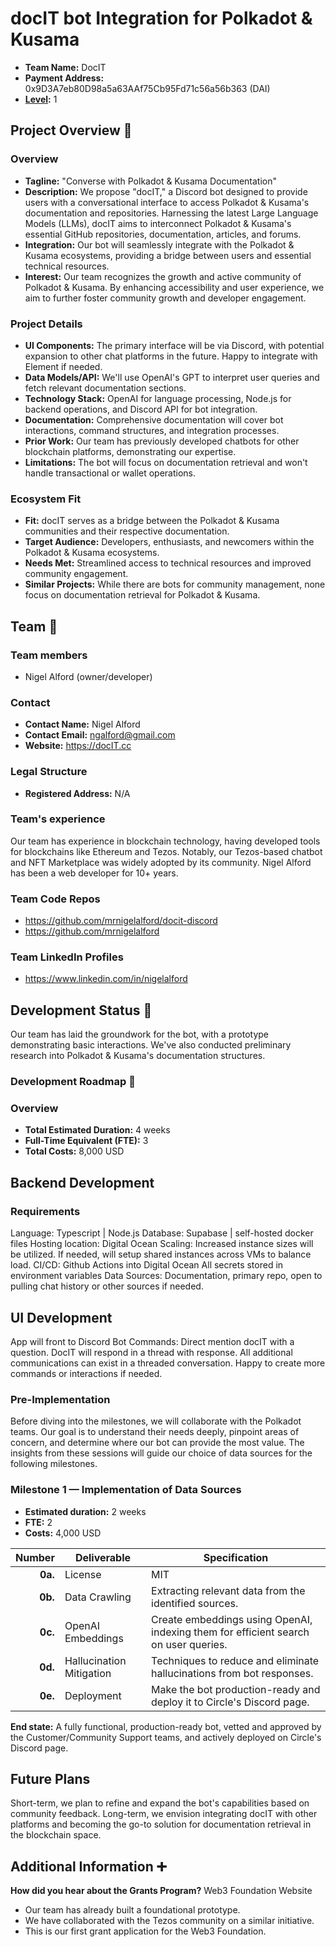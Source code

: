 # docIT bot Integration for Polkadot & Kusama

- **Team Name:** DocIT
- **Payment Address:** 0x9D3A7eb80D98a5a63AAf75Cb95Fd71c56a56b363 (DAI)
- **[Level](https://github.com/w3f/Grants-Program/tree/master#level_slider-levels):** 1

## Project Overview :page_facing_up:

### Overview

- **Tagline:** "Converse with Polkadot & Kusama Documentation"
- **Description:** We propose "docIT," a Discord bot designed to provide users with a conversational interface to access Polkadot & Kusama's documentation and repositories. Harnessing the latest Large Language Models (LLMs), docIT aims to interconnect Polkadot & Kusama's essential GitHub repositories, documentation, articles, and forums.
- **Integration:** Our bot will seamlessly integrate with the Polkadot & Kusama ecosystems, providing a bridge between users and essential technical resources.
- **Interest:** Our team recognizes the growth and active community of Polkadot & Kusama. By enhancing accessibility and user experience, we aim to further foster community growth and developer engagement.

### Project Details

- **UI Components:** The primary interface will be via Discord, with potential expansion to other chat platforms in the future. Happy to integrate with Element if needed.
- **Data Models/API:** We'll use OpenAI's GPT to interpret user queries and fetch relevant documentation sections.
- **Technology Stack:** OpenAI for language processing, Node.js for backend operations, and Discord API for bot integration.
- **Documentation:** Comprehensive documentation will cover bot interactions, command structures, and integration processes.
- **Prior Work:** Our team has previously developed chatbots for other blockchain platforms, demonstrating our expertise.
- **Limitations:** The bot will focus on documentation retrieval and won't handle transactional or wallet operations.

### Ecosystem Fit

- **Fit:** docIT serves as a bridge between the Polkadot & Kusama communities and their respective documentation.
- **Target Audience:** Developers, enthusiasts, and newcomers within the Polkadot & Kusama ecosystems.
- **Needs Met:** Streamlined access to technical resources and improved community engagement.
- **Similar Projects:** While there are bots for community management, none focus on documentation retrieval for Polkadot & Kusama.

## Team :busts_in_silhouette:

### Team members

- Nigel Alford (owner/developer)

### Contact

- **Contact Name:** Nigel Alford
- **Contact Email:** ngalford@gmail.com
- **Website:** https://docIT.cc

### Legal Structure

- **Registered Address:** N/A

### Team's experience

Our team has experience in blockchain technology, having developed tools for blockchains like Ethereum and Tezos. Notably, our Tezos-based chatbot and NFT Marketplace was widely adopted by its community. Nigel Alford has been a web developer for 10+ years.

### Team Code Repos

- https://github.com/mrnigelalford/docit-discord
- https://github.com/mrnigelalford

### Team LinkedIn Profiles 

- https://www.linkedin.com/in/nigelalford

## Development Status :open_book:

Our team has laid the groundwork for the bot, with a prototype demonstrating basic interactions. We've also conducted preliminary research into Polkadot & Kusama's documentation structures.

### Development Roadmap :nut_and_bolt:

### Overview

- **Total Estimated Duration:** 4 weeks
- **Full-Time Equivalent (FTE):** 3
- **Total Costs:** 8,000 USD

## Backend Development

### Requirements
Language: Typescript | Node.js
Database: Supabase | self-hosted docker files
Hosting location: Digital Ocean
Scaling: Increased instance sizes will be utilized. If needed, will setup shared instances across VMs to balance load.
CI/CD: Github Actions into Digital Ocean
All secrets stored in environment variables
Data Sources: Documentation, primary repo, open to pulling chat history or other sources if needed.

## UI Development
App will front to Discord Bot
Commands: Direct mention docIT with a question. DocIT will respond in a thread with response. All additional communications can exist in a threaded conversation.
Happy to create more commands or interactions if needed.

### Pre-Implementation

Before diving into the milestones, we will collaborate with the Polkadot teams. Our goal is to understand their needs deeply, pinpoint areas of concern, and determine where our bot can provide the most value. The insights from these sessions will guide our choice of data sources for the following milestones.

### Milestone 1 — Implementation of Data Sources 

- **Estimated duration:** 2 weeks
- **FTE:** 2
- **Costs:** 4,000 USD

| Number | Deliverable | Specification |
| -----: | ----------- | ------------- |
| **0a.** | License | MIT |
| **0b.** | Data Crawling | Extracting relevant data from the identified sources. |
| **0c.** | OpenAI Embeddings | Create embeddings using OpenAI, indexing them for efficient search on user queries. |
| **0d.** | Hallucination Mitigation | Techniques to reduce and eliminate hallucinations from bot responses. |
| **0e.** | Deployment | Make the bot production-ready and deploy it to Circle's Discord page. |

**End state:** A fully functional, production-ready bot, vetted and approved by the Customer/Community Support teams, and actively deployed on Circle's Discord page.


## Future Plans

Short-term, we plan to refine and expand the bot's capabilities based on community feedback. Long-term, we envision integrating docIT with other platforms and becoming the go-to solution for documentation retrieval in the blockchain space.

## Additional Information :heavy_plus_sign:

**How did you hear about the Grants Program?** Web3 Foundation Website

- Our team has already built a foundational prototype.
- We have collaborated with the Tezos community on a similar initiative.
- This is our first grant application for the Web3 Foundation.